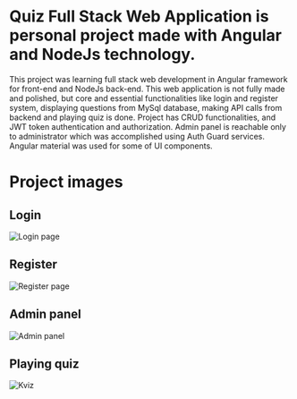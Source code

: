 # Quiz Full Stack Web Application is personal project made with Angular and NodeJs technology.

This project was learning full stack web development in Angular framework for front-end and NodeJs back-end.
This web application is not fully made and polished, but core and essential functionalities like login and register system, 
displaying questions from MySql database, making API calls from backend and playing quiz is done.
Project has CRUD functionalities, and JWT token authentication and authorization.
Admin panel is reachable only to administrator which was accomplished using Auth Guard services. 
Angular material was used for some of UI components.

# Project images

## Login
![Login page](https://github.com/user-attachments/assets/92a01b02-8255-456f-a35d-e22f05fe8d64)

## Register
![Register page](https://github.com/user-attachments/assets/a01b4773-205f-42d0-9a1b-7f3ab77acb02)

## Admin panel
![Admin panel](https://github.com/user-attachments/assets/50ac99bf-bd26-4409-b0f4-c8854b19331e)

## Playing quiz
![Kviz](https://github.com/user-attachments/assets/1722884c-d32a-4ce3-8343-a417a5d2ab4d)



